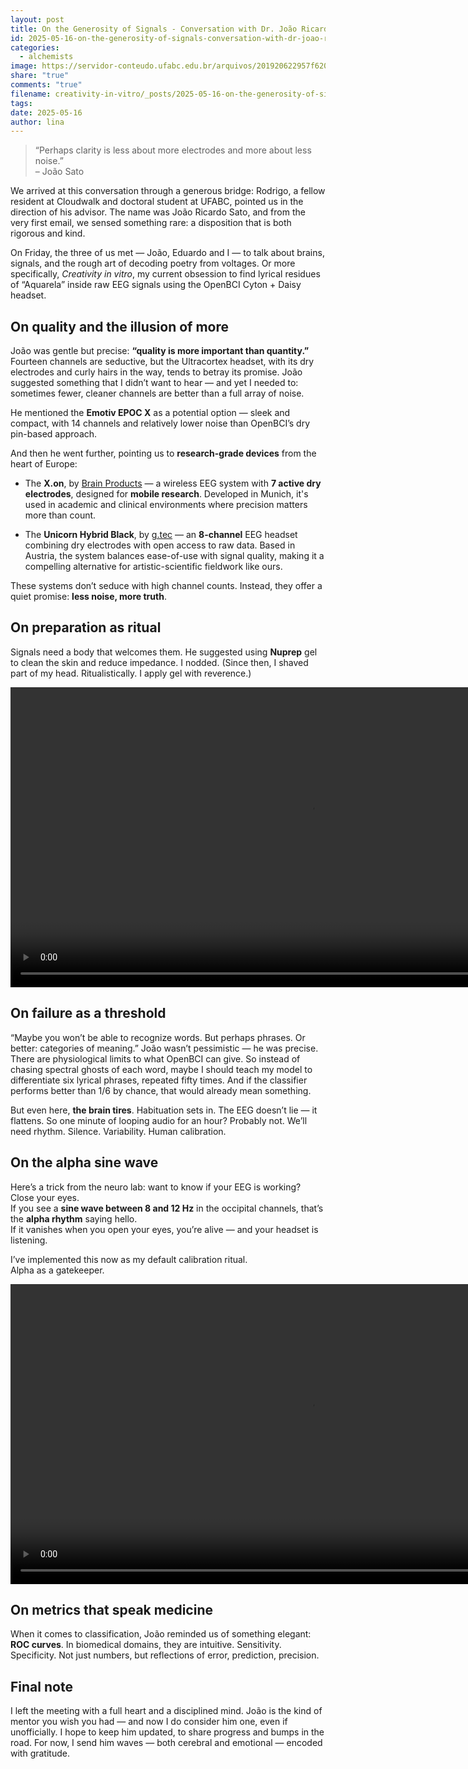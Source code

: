 ```yaml
---
layout: post
title: On the Generosity of Signals - Conversation with Dr. João Ricardo Sato
id: 2025-05-16-on-the-generosity-of-signals-conversation-with-dr-joao-ricardo-sato.md
categories:
  - alchemists
image: https://servidor-conteudo.ufabc.edu.br/arquivos/201920622957f62088250176c285547ba/servletrecuperafoto.jpeg
share: "true"
comments: "true"
filename: creativity-in-vitro/_posts/2025-05-16-on-the-generosity-of-signals-conversation-with-dr-joao-ricardo-sato.md
tags: 
date: 2025-05-16
author: lina
---
```


> “Perhaps clarity is less about more electrodes and more about less noise.”  
> – João Sato

We arrived at this conversation through a generous bridge: Rodrigo, a fellow resident at Cloudwalk and doctoral student at UFABC, pointed us in the direction of his advisor. The name was João Ricardo Sato, and from the very first email, we sensed something rare: a disposition that is both rigorous and kind.

On Friday, the three of us met — João, Eduardo and I — to talk about brains, signals, and the rough art of decoding poetry from voltages. Or more specifically, _Creativity in vitro_, my current obsession to find lyrical residues of “Aquarela” inside raw EEG signals using the OpenBCI Cyton + Daisy headset.

## On quality and the illusion of more

João was gentle but precise: **“quality is more important than quantity.”** Fourteen channels are seductive, but the Ultracortex headset, with its dry electrodes and curly hairs in the way, tends to betray its promise. João suggested something that I didn’t want to hear — and yet I needed to: sometimes fewer, cleaner channels are better than a full array of noise.

He mentioned the **Emotiv EPOC X** as a potential option — sleek and compact, with 14 channels and relatively lower noise than OpenBCI’s dry pin-based approach.

And then he went further, pointing us to **research-grade devices** from the heart of Europe:

- The **X.on**, by [Brain Products](https://shop.brainproducts.com/brand/x-on/) — a wireless EEG system with **7 active dry electrodes**, designed for **mobile research**. Developed in Munich, it's used in academic and clinical environments where precision matters more than count.
    
- The **Unicorn Hybrid Black**, by [g.tec](https://www.gtec.at/product/unicorn-hybrid-black/) — an **8-channel** EEG headset combining dry electrodes with open access to raw data. Based in Austria, the system balances ease-of-use with signal quality, making it a compelling alternative for artistic-scientific fieldwork like ours.

These systems don’t seduce with high channel counts. Instead, they offer a quiet promise: **less noise, more truth**.

## On preparation as ritual

Signals need a body that welcomes them. He suggested using **Nuprep** gel to clean the skin and reduce impedance. I nodded. (Since then, I shaved part of my head. Ritualistically. I apply gel with reverence.)

<div style="width:100%;height:480px;background-color:black;text-align:center;">
  <video style="height:100%;" controls>
    <source src="https://video-downloads.googleusercontent.com/ADGPM2kukHcObn-IzogZ2qKNukk2yKz5ehApOdlmH2wXstioDiSKlAqfXcm1XOiB0yFbOpvp9Xns4H-xiyDTlhdythg1foYQnFsi3oYkRPMEdSTjkcHJQKdAY16Vob_v7nK_C2pnsk6lRYXwiRd2rxlzdqpZ0x786IRtea2qxGjzkXiHVBjCkpv63oMqghpC9AoapafkuzXhsPu11hNPVT-GzBvkt9fc3fzcFgBRelV14u6QiWeBtkIi3KBEe8Y6NN5xnKDae7UNraXxEF25-MMOsoxUOjLwtxon1d9EuarTBgyp4gR3hNnGTRYFVDFItGHEleSChttGkk3tjHVkFfzyjQV8P3ZrXIYlIGxsez1vDjA2EyhJq5MzKXHozul9yV_X-Vboy_Tqm1zOdCGivQlHM8p8cx_dSN8Ue2LS7F-xATRVpKxvA9HCXxgDegtBfg4wOertch0m_6q55mjft-sDtLlaTwWjHHILTN_sVvSP-7EGD06lrlinHU-8nspQhkb4oaQLwTOi4qmtbv-JqyxgeREZbklLSl1xxGM1KSxtf41uIOYAg5FG_kXcnoTIZnaIkA5kVQTkxQJPizitwaZdWa76IBzl7CO-xNm0HCZvEXr7XXSDiInQZuIVkqNYud3saN_7h-0aQdoiC2M0pzhrWXLrxkt0n98N6pryOfCnQ2eU5sUA4J41M617FbLqIiLlpt1Ow-nxDdayJrLePMi2NpNMPDjJ8q-6Jf2wejrb4rbjKK-v33gD7i1fm-25PxN51oa5SF-OEQ_X9UzowULhl9a3GYNcmQbnuvANnEjqvZOWBAljY37z9w67YZOFZJf3WNSaUq_6R8s0bEsJMouVkC0yRGimCTE-VRwcH_ZS49CS1yBDciUc9bc471qghiy-6hPs6wiV_gcOPYTzXBeaa_V4RA6lMkdQATuyHHHRrIpRgpvjPaYYOvg2A-EGvGsJJBg0N4ws7NOtbMRjku7ieKjlOpyGkXGew_ECBVN5hrSsENsmNqaTbZk6b7tiDUZH8Rm0IcDWPo8TT7sLwTaqjIA9eoRZfX6Gq-t5gee4fEf4_vV8pTc22UsdQCP52-0DtwdIHsD-OhJivPR9JhSX4wuBSDL9o9KDo495kGmtslslsCqGOQ5ec9w3uVLIuAxsIJWAo_INpVpV8_IBoSSc65-owlZs7dYb5zhxiVxz6vw5V-am3Zs?authuser=0" type="video/mp4">
  </video>
</div>


## On failure as a threshold

“Maybe you won’t be able to recognize words. But perhaps phrases. Or better: categories of meaning.” João wasn’t pessimistic — he was precise. There are physiological limits to what OpenBCI can give. So instead of chasing spectral ghosts of each word, maybe I should teach my model to differentiate six lyrical phrases, repeated fifty times. And if the classifier performs better than 1/6 by chance, that would already mean something.

But even here, **the brain tires**. Habituation sets in. The EEG doesn’t lie — it flattens. So one minute of looping audio for an hour? Probably not. We’ll need rhythm. Silence. Variability. Human calibration.

## On the alpha sine wave

Here’s a trick from the neuro lab: want to know if your EEG is working? Close your eyes.  
If you see a **sine wave between 8 and 12 Hz** in the occipital channels, that’s the **alpha rhythm** saying hello.  
If it vanishes when you open your eyes, you’re alive — and your headset is listening.

I’ve implemented this now as my default calibration ritual.  
Alpha as a gatekeeper.

<div style="width:100%;height:480px;background-color:black;text-align:center;">
  <video style="height:100%;" controls>
    <source src="https://video-downloads.googleusercontent.com/ADGPM2ntnC7hjWYzfLJweHmmPfNqa6OuK8xp90IQG7gmULvO3YzI_1P25POf44V0xmSbprn2zOI7M9NRvQaGWSgqJkDqOt-HpmCgn3wMB4Gz2_FVXI8aR7ZlQlN59knpLLqVPms1DW2x8km0dYMCoTeEecCKKWK0nz2GSAOJwAIJOFHnbMTdd8vaf9iSbxuV8BmnjkEkV7eA9wXe6EI0FNEJJK6Rc0nlmZTXGWwQs4dzVMgXdDHYXqoarj9yO2wWbIrs0jehN0BVFpfs8rcUUb5cs-A28eHR-jlvSVO9e2eAaFtVt-tgt8MhhTaKkhnfvhcirOa0s5CRuGnw6C2j5h5-rlgwxt-FR8gZ6wR0zhjTd00U98i0vGuNrYrlp3l1ZI13OOAGMQ6rqCAxqwbPtsX2lcYf9rYpsfMxfN-WCgv81MqnfCC0erwUIS7bUXdGeALQ5jDW4yVHGWHzYbYB9LJGx5I6YYTU03VRdkkWaVptHwYRYL85FOx1z-WtqJd0XwyX6-7klNgKCTpako5VxsxroMLGzxtWZ13fkTLOT1u-6bsObVLu19pr4pgTg1LFovUHEePAvjGqzbiPsu6i1BIx9uEQRiPtlLfGpB5NC44z-ILsGgFh5tH4DZqmiTcZYq4i_IjqWO_wZqSow1wWqef_9jB1cjRKpvDn4ydvFzntbXZMQuVVq_DtcS1Bn8oo2htM9dxVSv257HIkOZlenSd7Y9H-sM10dO14t0QCaLjmmTke2msYmEoRfYonqvls8bt7dqWzH82zlgcCurnSf8VKa66M2p5EAVTHEs_ASFzYUjgBA0lVl5Cfkr6lLjoyJ8MrR3Mi3c8conKmpS_JaWSgW7qzZtm1baoZLc5Mg0emPEKd9m4QzmGBJzWBhEi_0aF_kj6hUJjOv593wYqu6TtHSZKc40AAyGW6MdfDFI1DoBIMUPhf1MsNY3uGC4TgH_eCV5RBY5KCH6Dz1yyWftQGM285BHoyquYtmHzf-epn-PfC16EybeIUBR-Yb3ssJcirpYwWXWYkmwRlBvlfkYkh4Rt14wD5iz0uD6cZSeGcM6Qj62AGRHNiZSGmq1KBuOfPiC4erWzC-9usynAMSVnT2G2qYDCEsQfCpqmYBUWJzcngAGoMPcnSN7bPrgOUiDyrwKMbG24Jabgtx2wyKn128rW_FX-iqIW8ZO_pybz5PsHXv83lfr4?authuser=0" type="video/mp4">
  </video>
</div>


## On metrics that speak medicine

When it comes to classification, João reminded us of something elegant: **ROC curves**. In biomedical domains, they are intuitive. Sensitivity. Specificity. Not just numbers, but reflections of error, prediction, precision.

## Final note

I left the meeting with a full heart and a disciplined mind. João is the kind of mentor you wish you had — and now I do consider him one, even if unofficially. I hope to keep him updated, to share progress and bumps in the road. For now, I send him waves — both cerebral and emotional — encoded with gratitude.


